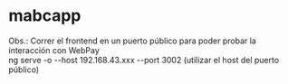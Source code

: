 # mabcapp

Obs.: Correr el frontend en un puerto público para poder probar la interacción con WebPay  
ng serve -o --host 192.168.43.xxx --port 3002     (utilizar el host del puerto público)
